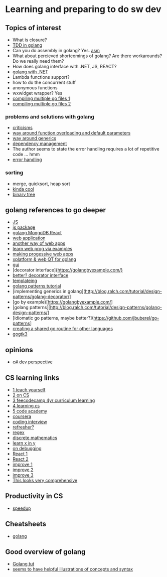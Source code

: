 # Learning and preparing to do sw dev

## Topics of interest

* What is closure?
* [TDD in golang](https://golang.org/doc/code.html#Testing)
* Can you do assembly in golang? Yes. [asm](https://golang.org/doc/asm)
* What about percieved shortcomings of golang? Are there workarounds? Do we really need them?
* How does golang interface with .NET, JS, REACT?
* [golang with .NET](https://github.com/matiasinsaurralde/go-dotnet)
* Lambda functions support?
* how to do the concurrent stuff
* anonymous functions
* wxwidget wrapper? Yes
* [compiling multiple go files 1](https://stackoverflow.com/questions/10838469/how-to-compile-go-program-consisting-of-multiple-files)
* [compiling multiple go files 2](https://golang.org/doc/code.html)

### problems and solutions with golang

* [criticisms](https://www.toptal.com/go/4-go-language-criticisms)
* [way around function overloading and default parameters](http://changelog.ca/log/2015/01/30/golang)
* [way around generics](https://blog.jonathanoliver.com/golang-has-generics/)
* [dependency management](https://dzone.com/articles/golang-dependency-management)
* The author seems to state the error handling requires a lot of repetitive code ... hmm
* [error handling](https://codesamplez.com/programming/golang-error-handling)

### sorting

* merge, quicksort, heap sort
* [kinda cool](https://medium.com/jl-codes/understanding-sorting-algorithms-af6222995c8)
* [binary tree](https://www.geeksforgeeks.org/data-structures/)


## golang references to go deeper
* [JS](https://www.thepolyglotdeveloper.com/2017/03/bundle-html-css-javascript-served-golang-application/)
* [js package](https://golang.org/pkg/syscall/js/)
* [golang MongoDB React](https://levelup.gitconnected.com/build-a-todo-app-in-golang-mongodb-and-react-e1357b4690a6)
* [web application](https://www.sohamkamani.com/blog/2017/09/13/how-to-build-a-web-application-in-golang/)
* [another way of web apps](https://larry-price.com/blog/2015/06/25/architecture-for-a-golang-web-app/)
* [learn web prog via examples](https://gowebexamples.com/)
* [making progessive web apps](https://www.polymer-project.org/)
* [xplatform & web QT for golang](https://github.com/therecipe/qt)
* [gui](https://golangr.com/gui/)
* [decorator interface]{https://golangbyexample.com/}
* [better? decorator interface](https://github.com/jbuberel/go-patterns)
* [templateing](https://stackoverflow.com/questions/37635769/elegant-way-to-implement-template-method-pattern-in-golang)
* [golang patterns tutorial](https://www.golangprograms.com/design-patterns.html)
* [implementing generics in golang](http://blog.ralch.com/tutorial/design-patterns/golang-decorator/]
* [go by example)[https://golangbyexample.com/]
* [golang patterns][http://blog.ralch.com/tutorial/design-patterns/golang-design-patterns/]
* [idiomatic go patterns, maybe better?](https://github.com/jbuberel/go-patterns]
* [creating a shared go routine for other languages](https://medium.com/learning-the-go-programming-language/calling-go-functions-from-other-languages-4c7d8bcc69bf)
* [gogtk3](https://github.com/gotk3/gotk3)

## opinions
* [c# dev perspective](https://shonnlyga.wordpress.com/2016/10/01/golang-for-the-csharp-developer-intro/)

## CS learning links
* [1 teach yourself](https://teachyourselfcs.com/)
* [2 on CS](https://www.khanacademy.org/computing/computer-science)
* [3 feecodecamp 4yr curriculum learning](https://www.google.com/url?sa=t&source=web&rct=j&url=https://www.freecodecamp.org/news/what-you-learn-in-a-4-year-computer-science-degree-35a95457cb06/amp/&ved=2ahUKEwiq77SWrp3lAhUTCjQIHeF9DzQQFjAOegQIBhAB&usg=AOvVaw3qT6TTEaR6kME1kpxx4jYD&ampcf=1&cshid=1571111808786)
* [4 learning cs](https://thevaluable.dev/learning-computer-science-software-developer/)
* [5 code academy](https://www.codecademy.com/learn/paths/computer-science?utm_content=cs-path)
* [coursera](https://www.coursera.org/learn/algorithms-divide-conquer)
* [coding interview](https://medium.com/better-programming/how-to-ace-the-coding-interview-by-an-ex-facebook-interviewer-9c163a845d05)
* [refresher?](https://www.freecodecamp.org/news/the-ultimate-bootcamp-primer/)
* [regex](https://github.com/ziishaned/learn-regex)
* [discrete mathematics](https://www.tutorialspoint.com/discrete_mathematics/discrete_mathematics_introduction.htm)
* [learn x in y](https://learnxinyminutes.com/docs/go/)
* [on debugging](https://queue.acm.org/detail.cfm?id=3068754)
* [React 1](https://github.com/facebook/create-react-app)
* [React 2](https://github.com/mewben/go-react-project)
* [improve 1](https://dzone.com/articles/10-things-every-programmer-and-software-engineer-s)
* [improve 2](https://www.quora.com/What-are-some-of-the-best-algorithms-which-every-good-programmers-should-know)
* [improve 3]()
* [This looks very comprehensive](https://github.com/mtdvio/every-programmer-should-know)

## Productivity in CS

* [speedup](https://www.targetprocess.com/articles/speed-in-software-development/)

## Cheatsheets

* [golang](http://golangbot.com/)

## Good overview of golang

* [Golang tut](https://www.golangprograms.com/go-language.html)
* [seems to have helpful illustrations of concepts and syntax](https://www.geeksforgeeks.org/named-return-parameters-in-golang/)